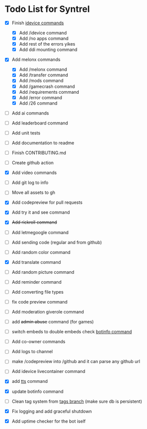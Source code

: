 # Todo List for Syntrel

- [x] Finish [idevice commands](https://github.com/jkcoxson/idevice/blob/master/idevice/src/lib.rs#L522)
  - [x] Add /idevice command
  - [x] Add /no apps command
  - [x] Add rest of the errors yikes
  - [x] Add ddi mounting command

- [x] Add melonx commands
  - [x] Add /melonx command
  - [x] Add /transfer command
  - [x] Add /mods command
  - [x] Add /gamecrash command
  - [x] Add /requirements command
  - [x] Add /error command
  - [x] Add /26 command

- [ ] Add ai commands

- [ ] Add leaderboard command

- [ ] Add unit tests

- [ ] Add documentation to readme

- [ ] Finish CONTRIBUTING.md

- [ ] Create github action 

- [x] Add video commands

- [ ] Add git log to info 

- [ ] Move all assets to gh

- [x] Add codepreview for pull requests

- [x] Add try it and see command

- [x] ~~Add rickroll command~~

- [ ] Add letmegoogle command

- [ ] Add sending code (regular and from github)

- [ ] Add random color command

- [x] Add translate command

- [ ] Add random picture command

- [ ] Add reminder command

- [ ] Add converting file types

- [ ] fix code preview command

- [ ] Add moderation giverole command

- [ ] add ~~admin abuse~~ command (for games)

- [ ] switch embeds to double embeds check [botinfo command](https://github.com/neoarz/Syntrel/blob/main/cogs/botinfo.py#L80)

- [ ] Add co-owner commands

- [ ] Add logs to channel

- [ ] make /codepreview into /github and it can parse any github url

- [ ] Add idevice livecontainer command

- [x] add [tts](https://developer.puter.com/tutorials/free-unlimited-text-to-speech-api/) command

- [x] update botinfo command

- [ ] Clean tag system from [tags branch](https://github.com/neoarz/Syntrel/tree/tags) (make sure db is persistent)

- [x] Fix logging and add graceful shutdown

- [x] Add uptime checker for the bot iself 
